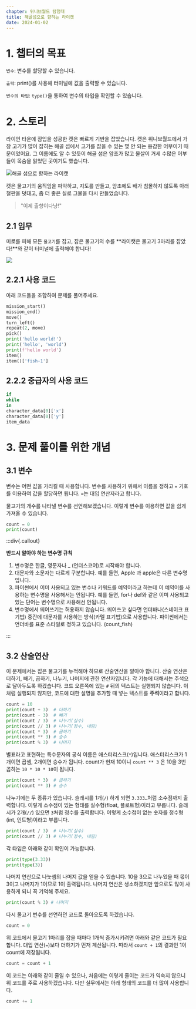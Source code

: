 ```yaml
---
chapter: 위니브월드 탐험대
title: 해골섬으로 향하는 라이캣
date: 2024-01-02
---
```


# 1. 챕터의 목표

`변수`: 변수를 할당할 수 있습니다.

`출력`: print()를 사용해 터미널에 값을 출력할 수 있습니다.

`변수의 타입`: `type()`을 통하여 변수의 타입을 확인할 수 있습니다.

# 2. 스토리

라이언 타운에 잠입을 성공한 캣은 빠르게 기반을 잡았습니다. 캣은 위니브월드에서 가장 고기가 많이 잡히는 해골 섬에서 고기를 잡을 수 있는 몇 안 되는 용감한 어부이기 때문이었어요. 그 이름에도 알 수 있듯이 해골 섬은 암초가 많고 물살이 거세 수많은 어부들이 목숨을 잃었던 곳이기도 했습니다.

![](/images/wenivworld/expedition03-1.png '해골 섬으로 향하는 라이캣')

캣은 물고기의 움직임을 파악하고, 지도를 만들고, 암초에도 배가 침몰하지 않도록 아래 철판을 덧대고, 좀 더 좋은 실로 그물을 다시 만들었습니다.

> "이제 출항이다냥!"

## 2.1 임무

미로를 피해 모든 `물고기`를 잡고, 잡은 물고기의 수를 **라이캣은 물고기 3마리를 잡았다!**와 같이 터미널에 출력해야 합니다!

![](/images/wenivworld/expedition03-2.png)

## 2.2.1 사용 코드

아래 코드들을 조합하여 문제를 풀어주세요.

```python
mission_start()
mission_end()
move()
turn_left()
repeat(2, move)
pick()
print('hello world!')
print('hello', 'world')
print(f'hello world')
item()
item()['fish-1']
```

## 2.2.2 중급자의 사용 코드

```python
if
while
in
character_data[0]['x']
character_data[0]['y']
item_data
```

# 3. 문제 풀이를 위한 개념

## 3.1 변수

변수는 어떤 값을 가리킬 때 사용합니다. 변수를 사용하기 위해서 이름을 정하고 `=` 기호를 이용하여 값을 할당하면 됩니다. `=`는 대입 연산자라고 합니다.

물고기의 개수를 나타낼 변수를 선언해보겠습니다. 이렇게 변수를 이용하면 값을 쉽게 가져올 수 있습니다.

```python
count = 0
print(count)
```

:::div{.callout}

**반드시 알아야 하는 변수명 규칙**

1. 변수명은 한글, 영문자나 \_ (언더스코어)로 시작해야 합니다.
2. 대문자와 소문자는 다르게 구분합니다. 예를 들면, Apple 과 apple은 다른 변수명입니다.
3. 파이썬에서 이미 사용되고 있는 변수나 키워드를 예약어라고 하는데 이 예약어를 사용하는 변수명을 사용해서는 안됩니다. 예를 들면, for나 def와 같은 이미 사용되고 있는 단어는 변수명으로 사용해선 안됩니다.
4. 변수명에서 띄어쓰기는 허용하지 않습니다. 띄어쓰고 싶다면 언더바나(스네이크 표기법) 중간에 대문자를 사용하는 방식(카멜 표기법)으로 사용합니다. 파이썬에서는 언더바를 표준 스타일로 정하고 있습니다. (count_fish)

:::

## 3.2 산술연산

이 문제에서는 잡은 물고기를 누적해야 하므로 산술연산을 알아야 합니다. 산술 연산은 더하기, 빼기, 곱하기, 나누기, 나머지에 관한 연산자입니다. 각 기능에 대해서는 주석으로 달아두도록 하겠습니다. 코드 오른쪽에 있는 `#` 뒤의 텍스트는 실행되지 않습니다. 이처럼 실행되지 않지만, 코드에 대한 설명을 추가할 때 넣는 텍스트를 **주석**이라고 합니다.

```python
count = 10
print(count + 3)  # 더하기
print(count - 3)  # 빼기
print(count / 3)  # 나누기(실수)
print(count // 3) # 나누기(정수, 내림)
print(count * 3)  # 곱하기
print(count ** 3) # 승수
print(count % 3)  # 나머지
```

별표라고 표현하는 특수문자의 공식 이름은 애스터리스크(`*`)입니다. 애스터리스크가 1개이면 곱셈, 2개이면 승수가 됩니다. count가 현재 10이니 `count ** 3` 은 10을 3번 곱하는 `10 * 10 * 10`이 됩니다.

```python
print(count * 3)  # 곱하기
print(count ** 3) # 승수
```

나누기에는 두 종류가 있습니다. 슬래시를 1개(`/`) 하게 되면 `3.333…`처럼 소수점까지 출력합니다. 이렇게 소수점이 있는 형태를 실수형(float, 플로트형)이라고 부릅니다. 슬래시가 2개(`//`) 있으면 `3`처럼 정수를 출력합니다. 이렇게 소수점이 없는 숫자를 정수형(int, 인트형)이라고 부릅니다.

```python
print(count / 3)  # 나누기(실수)
print(count // 3) # 나누기(정수, 내림)
```

각 타입은 아래와 같이 확인이 가능합니다.

```python
print(type(3.33))
print(type(3))
```

나머지 연산으로 나눗셈의 나머지 값을 얻을 수 있습니다. 10을 3으로 나누었을 때 몫이 3이고 나머지가 1이므로 1이 출력됩니다. 나머지 연산은 생소하겠지만 앞으로도 많이 사용하게 되니 꼭 기억해 주세요.

```python
print(count % 3) # 나머지
```

다시 물고기 변수를 선언하던 코드로 돌아오도록 하겠습니다.

```python
count = 0
```

위 코드에서 물고기 1마리를 잡을 때마다 1개씩 증가시키려면 아래와 같은 코드가 필요합니다. 대입 연산(`=`)보다 더하기가 먼저 계산됩니다. 따라서 `count + 1`의 결과인 1이 count에 저장됩니다.

```python
count = count + 1
```

이 코드는 아래와 같이 줄일 수 있으나, 처음에는 이렇게 줄이는 코드가 익숙지 않으니 위 코드를 주로 사용하겠습니다. 다만 실무에서는 아래 형태의 코드를 더 많이 사용합니다.

```python
count += 1
```
